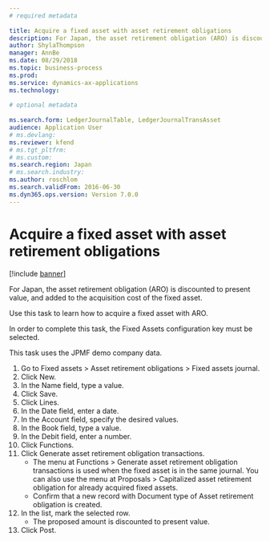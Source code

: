```yaml
--- 
# required metadata 
 
title: Acquire a fixed asset with asset retirement obligations
description: For Japan, the asset retirement obligation (ARO) is discounted to present value, and added to the acquisition cost of the fixed asset. 
author: ShylaThompson
manager: AnnBe 
ms.date: 08/29/2018
ms.topic: business-process 
ms.prod:  
ms.service: dynamics-ax-applications 
ms.technology:  
 
# optional metadata 
 
ms.search.form: LedgerJournalTable, LedgerJournalTransAsset   
audience: Application User 
# ms.devlang:  
ms.reviewer: kfend
# ms.tgt_pltfrm:  
# ms.custom:  
ms.search.region: Japan
# ms.search.industry: 
ms.author: roschlom
ms.search.validFrom: 2016-06-30 
ms.dyn365.ops.version: Version 7.0.0 
---
```

# Acquire a fixed asset with asset retirement obligations

[!include [banner](../../includes/banner.md)]

For Japan, the asset retirement obligation (ARO) is discounted to present value, and added to the acquisition cost of the fixed asset. 



Use this task to learn how to acquire a fixed asset with ARO. 



In order to complete this task, the Fixed Assets configuration key must be selected.



This task uses the JPMF demo company data.

1. Go to Fixed assets > Asset retirement obligations > Fixed assets journal.
2. Click New.
3. In the Name field, type a value.
4. Click Save.
5. Click Lines.
6. In the Date field, enter a date.
7. In the Account field, specify the desired values.
8. In the Book field, type a value.
9. In the Debit field, enter a number.
10. Click Functions.
11. Click Generate asset retirement obligation transactions.
    * The menu at Functions > Generate asset retirement obligation transactions is used when the fixed asset is in the same journal.     You can also use the menu at Proposals > Capitalized asset retirement obligation for already acquired fixed assets.  
    * Confirm that a new record with Document type of Asset retirement obligation is created.  
12. In the list, mark the selected row.
    * The proposed amount is discounted to present value.  
13. Click Post.

